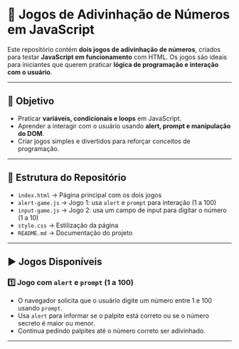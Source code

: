 # 🎲 Jogos de Adivinhação de Números em JavaScript

Este repositório contém **dois jogos de adivinhação de números**, criados para testar **JavaScript em funcionamento** com HTML. Os jogos são ideais para iniciantes que querem praticar **lógica de programação e interação com o usuário**.

---

## 🎯 Objetivo

- Praticar **variáveis, condicionais e loops** em JavaScript.  
- Aprender a interagir com o usuário usando **alert, prompt e manipulação do DOM**.  
- Criar jogos simples e divertidos para reforçar conceitos de programação.

---

## 📂 Estrutura do Repositório

- `index.html` → Página principal com os dois jogos  
- `alert-game.js` → Jogo 1: usa `alert` e `prompt` para interação (1 a 100)  
- `input-game.js` → Jogo 2: usa um campo de input para digitar o número (1 a 10)  
- `style.css` → Estilização da página  
- `README.md` → Documentação do projeto  

---

## ▶️ Jogos Disponíveis

### 1️⃣ Jogo com `alert` e `prompt` (1 a 100)

- O navegador solicita que o usuário digite um número entre 1 e 100 usando `prompt`.  
- Usa `alert` para informar se o palpite está correto ou se o número secreto é maior ou menor.  
- Continua pedindo palpites até o número correto ser adivinhado.

---
